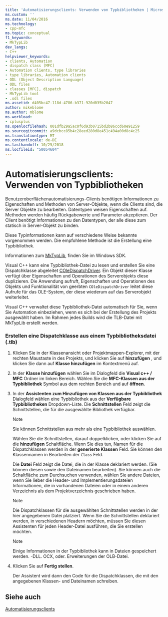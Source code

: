 ```yaml
---
title: 'Automatisierungsclients: Verwenden von Typbibliotheken | Microsoft-Dokumentation'
ms.custom: ''
ms.date: 11/04/2016
ms.technology:
- cpp-mfc
ms.topic: conceptual
f1_keywords:
- MkTypLib
dev_langs:
- C++
helpviewer_keywords:
- clients, Automation
- dispatch class [MFC]
- Automation clients, type libraries
- type libraries, Automation clients
- ODL (Object Description Language)
- ODL files
- classes [MFC], dispatch
- MkTypLib tool
- .odl files
ms.assetid: d405bc47-118d-4786-b371-920d035b2047
author: mikeblome
ms.author: mblome
ms.workload:
- cplusplus
ms.openlocfilehash: 001dfb29a5ac0f6d93b0715bd2b86ccd60e91259
ms.sourcegitcommit: a9dcbcc85b4c28eed280d8e451c494a00d8c4c25
ms.translationtype: MT
ms.contentlocale: de-DE
ms.lasthandoff: 10/25/2018
ms.locfileid: "50054604"
---
```

# <a name="automation-clients-using-type-libraries"></a>Automatisierungsclients: Verwenden von Typbibliotheken

Benutzeroberflächenautomatisierungs-Clients benötigen Informationen zu Eigenschaften und Methoden von Server-Objekte, wenn die Clients sind, die Server Objekte zu bearbeiten. Datentypen weisen Eigenschaften auf. Methoden werden häufig Rückgabewerte und Parameter akzeptieren. Der Client benötigt Informationen zu den Datentypen, der alle diese zum statisch in Server-Objekt zu binden.

Diese Typinformationen kann auf verschiedene Weise bekannte vorgenommen werden. Die empfohlene Methode ist die Erstellung eine Typbibliothek.

Informationen zum [MkTypLib](/windows/desktop/Midl/differences-between-midl-and-mktyplib), finden Sie im Windows SDK.

Visual C++ kann eine Typbibliothek-Datei zu lesen und erstellen Sie eine Dispatchklasse abgeleitet [COleDispatchDriver](../mfc/reference/coledispatchdriver-class.md). Ein Objekt dieser Klasse verfügt über Eigenschaften und Operationen des Serverobjekts diese duplizieren. Die Anwendung aufruft, Eigenschaften und Operationen des Objekts und Funktionalität von geerbten `COleDispatchDriver` leitet diese Aufrufe für das OLE-System, der diese wiederum auf das Serverobjekt weiterleitet.

Visual C++ verwaltet diese Typbibliothek-Datei automatisch für Sie, wenn Sie Automation einbeziehen, wenn es sich bei der Erstellung des Projekts ausgewählt haben. Im Rahmen jedes Builds wird die TLB-Datei mit MkTypLib erstellt werden.

### <a name="to-create-a-dispatch-class-from-a-type-library-tlb-file"></a>Erstellen eine Dispatchklasse aus einem Typbibliotheksdatei (.tlb)

1. Klicken Sie in der Klassenansicht oder Projektmappen-Explorer, mit der rechten Maustaste in des Projekts, und klicken Sie auf **hinzufügen** , und klicken Sie dann auf **Klasse hinzufügen** im Kontextmenü auf.

1. In der **Klasse hinzufügen** wählen Sie im Dialogfeld die **Visual c++ / MFC** Ordner im linken Bereich. Wählen Sie die **MFC-Klassen aus der Typbibliothek** Symbol aus dem rechten Bereich und auf **öffnen**.

1. In der **Assistenten zum Hinzufügen von Klassen aus der Typbibliothek** Dialogfeld wählen eine Typbibliothek aus der **Verfügbare Typbibliotheken** Dropdown-Liste. Die **Schnittstellen** Feld zeigt die Schnittstellen, die für die ausgewählte Bibliothek verfügbar.

    > [!NOTE]
    >  Sie können Schnittstellen aus mehr als eine Typbibliothek auswählen.

   Wählen Sie die Schnittstellen, darauf doppelklicken, oder klicken Sie auf die **hinzufügen** Schaltfläche. Wenn Sie dies tun, Namen für die Dispatchklassen werden in der **generierte Klassen** Feld. Sie können den Klassennamen in Bearbeiten der `Class` Feld.

   Die **Datei** Feld zeigt die Datei, die in der Klasse deklariert werden. (Sie können diesen sowie den Dateinamen bearbeiten). Sie können auch die Schaltfläche zum Durchsuchen verwenden, wählen Sie andere Dateien, wenn Sie lieber die Header- und Implementierungsdateien Informationen, die in vorhandenen Dateien oder in einem anderen Verzeichnis als dem Projektverzeichnis geschrieben haben.

    > [!NOTE]
    >  Die Dispatchklassen für die ausgewählten Schnittstellen werden in der hier angegebenen Datei platziert. Wenn Sie die Schnittstellen deklariert werden, in verschiedenen Headern möchten, müssen Sie diesen Assistenten für jeden Header-Datei ausführen, die Sie erstellen möchten.

    > [!NOTE]
    >  Einige Informationen in der Typbibliothek kann in Dateien gespeichert werden. -DLL. OCX, oder. Erweiterungen der OLB-Datei.

1. Klicken Sie auf **Fertig stellen**.

   Der Assistent wird dann den Code für die Dispatchklassen, die mit den angegebenen Klassen- und Dateinamen schreiben.

## <a name="see-also"></a>Siehe auch

[Automatisierungsclients](../mfc/automation-clients.md)

